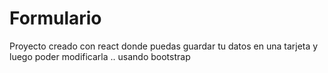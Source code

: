 # Formulario
Proyecto creado con react donde puedas guardar tu datos en una tarjeta y luego poder modificarla ..
usando bootstrap
        